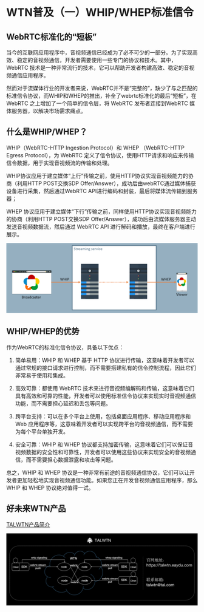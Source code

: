 # WTN普及（一）WHIP/WHEP标准信令

## WebRTC标准化的“短板”

当今的互联网应用程序中，音视频通信已经成为了必不可少的一部分。为了实现高效、稳定的音视频通信，开发者需要使用一些专门的协议和技术。其中，WebRTC 技术是一种非常流行的技术，它可以帮助开发者构建高效、稳定的音视频通信应用程序。

然而对于流媒体行业的开发者来说，WebRTC并不是“完整的”，缺少了与之匹配的标准信令协议，而WHIP和WHEP的推出，补全了webrtc标准化的最后“短板”，在 WebRTC 之上增加了一个简单的信令层，将 WebRTC 发布者连接到WebRTC 媒体服务器，以解决市场需求痛点。

## 什么是WHIP/WHEP？

WHIP（WebRTC-HTTP Ingestion Protocol）和 WHEP （WebRTC-HTTP Egress Protocol），为 WebRTC 定义了信令协议，使用HTTP请求和响应来传输信令数据，用于实现音视频流的传输和处理。

WHIP协议应用于建立媒体“上行”传输之前，使用HTTP协议实现音视频能力的协商（利用HTTP POST交换SDP Offer/Answer），成功后由webRTC通过媒体捕获设备进行采集，然后通过WebRTC API进行编码和封装，最后将媒体流传输到服务器；

WHEP 协议应用于建立媒体“下行”传输之前，同样使用HTTP协议实现音视频能力的协商（利用HTTP POST交换SDP Offer/Answer），成功后由流媒体服务器主动发送音视频数据流，然后通过 WebRTC API 进行解码和播放，最终在客户端进行展示。

![whip](./img/whip.png)

## WHIP/WHEP的优势

作为WebRTC的标准化信令协议，具备以下优点：

1. 简单易用：WHIP 和 WHEP 基于 HTTP 协议进行传输，这意味着开发者可以通过常规的接口请求进行控制，而不需要搭建私有的信令控制流程，因此它们非常易于使用和集成。

2. 高效可靠：都使用 WebRTC 技术来进行音视频编解码和传输，这意味着它们具有高效和可靠的性能，开发者可以使用标准信令协议来实现实时音视频通信功能，而不需要担心延迟和丢包等问题。

3. 跨平台支持：可以在多个平台上使用，包括桌面应用程序、移动应用程序和 Web 应用程序等，这意味着开发者可以实现跨平台的音视频通信，而不需要为每个平台单独开发。

4. 安全可靠：WHIP 和 WHEP 协议都支持加密传输，这意味着它们可以保证音视频数据的安全性和可靠性，开发者可以使用这些协议来实现安全的音视频通信，而不需要担心数据泄露和攻击等问题。
    
总之，WHIP 和 WHEP 协议是一种非常有前途的音视频通信协议，它们可以让开发者更加轻松地实现音视频通信功能。如果您正在开发音视频通信应用程序，那么 WHIP 和 WHEP 协议绝对值得一试。

## 好未来WTN产品

[TALWTN产品简介](./introduction.md)

![whip](./img/flow.png)




